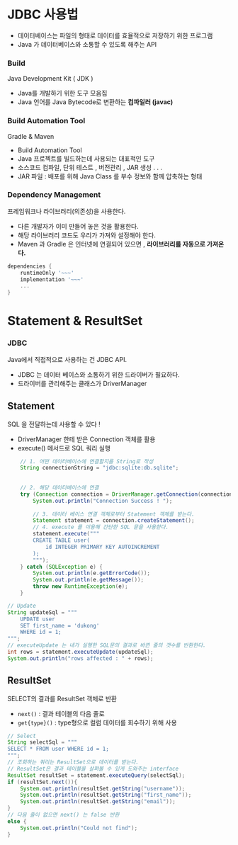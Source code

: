 # JDBC 사용법

- 데이터베이스는 파일의 형태로 데이터를 효율적으로 저장하기 위한 프로그램
- Java 가 데이터베이스와 소통할 수 있도록 해주는 API

### Build
Java Development Kit ( JDK )
- Java를 개발하기 위한 도구 모음집
- Java 언어를 Java Bytecode로 변환하는 **컴파일러 (javac)**

### Build Automation Tool

Gradle & Maven
- Build Automation Tool
- Java 프로젝트를 빌드하는데 사용되는 대표적인 도구
- 소스코드 컴파일, 단위 테스트 , 버전관리 , JAR 생성 . . .
- JAR 파일 : 배포를 위해 Java Class 를 부수 정보와 함께 압축하는 형태

### Dependency Management
프레임워크나 라이브러리(의존성)을 사용한다.
- 다른 개발자가 이미 만들어 놓은 것을 활용한다.
- 해당 라이브러리 코드도 우리가 가져와 설정해야 한다.
- Maven 과 Gradle 은 인터넷에 연결되어 있으면 , **라이브러리를 자동으로 가져온다.**

```build.gradle
dependencies {
    runtimeOnly '~~~'
    implementation '~~~'
    ...
}
```
# Statement & ResultSet

### JDBC

Java에서 직접적으로 사용하는 건 JDBC API.
- JDBC 는 데이터 베이스와 소통하기 위한 드라이버가 필요하다.
- 드라이버를 관리해주는 클래스가 DriverManager

## Statement
SQL 을 전달하는데 사용할 수 있다 !
- DriverManager 한테 받은 Connection 객체를 활용
- execute() 메서드로 SQL 쿼리 실행
```java
    // 1. 어떤 데이터베이스에 연결할지를 String로 작성
    String connectionString = "jdbc:sqlite:db.sqlite";
    
    
    // 2. 해당 데이터베이스에 연결
    try (Connection connection = DriverManager.getConnection(connectionString)) {
        System.out.println("Connection Success ! ");
        
        // 3. 데이터 베이스 연결 객체로부터 Statement 객체를 받는다.
        Statement statement = connection.createStatement();
        // 4. execute 를 이용해 간단한 SQL 문을 사용한다.
        statement.execute("""
        CREATE TABLE user(
            id INTEGER PRIMARY KEY AUTOINCREMENT
        );
        """);
    } catch (SQLException e) {
        System.out.println(e.getErrorCode());
        System.out.println(e.getMessage());
        throw new RuntimeException(e);
    }
```

```java
// Update
String updateSql = """
    UPDATE user
    SET first_name = 'dukong'
    WHERE id = 1;
""";
// executeUpdate 는 내가 실행한 SQL문의 결과로 바뀐 줄의 갯수를 반환한다.
int rows = statement.executeUpdate(updateSql);
System.out.println("rows affected : " + rows);

```

## ResultSet
SELECT의 결과를 ResultSet 객체로 반환
- `next()` : 결과 테이블의 다음 줄로
- `get{type}()` : type형으로 컬럼 데이터를 회수하기 위해 사용

```java
// Select
String selectSql = """
SELECT * FROM user WHERE id = 1;
""";
// 조회하는 쿼리는 ResultSet으로 데이터를 받는다.
// ResultSet은 결과 테이블을 살펴볼 수 있게 도와주는 interface
ResultSet resultSet = statement.executeQuery(selectSql);
if (resultSet.next()){
    System.out.println(resultSet.getString("username"));
    System.out.println(resultSet.getString("first_name"));
    System.out.println(resultSet.getString("email"));
}
// 다음 줄이 없으면 next() 는 false 반환
else {
    System.out.println("Could not find");
}
```
